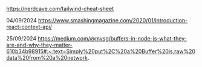 https://nerdcave.com/tailwind-cheat-sheet

04/09/2024
https://www.smashingmagazine.com/2020/01/introduction-react-context-api/

25/09/2024
https://medium.com/@mvsg/buffers-in-node-js-what-they-are-and-why-they-matter-610b34b98915#:~:text=Simply%20put%2C%20a%20Buffer%20is,raw%20data%20from%20a%20network.